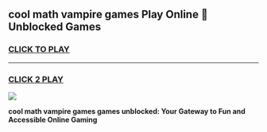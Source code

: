 
## cool math vampire games Play Online 👋 Unblocked Games
<h3>
<a href="https://news.freeplayer.one?title=cool_math_vampire_games&ref=17CMG">CLICK TO PLAY</a></h3>
<hr>

<h3>
<a href="https://news.freeplayer.one?title=cool_math_vampire_games&ref=17CMG">CLICK 2 PLAY</a>
  
</h3>

<a href="https://news.freeplayer.one?title=cool_math_vampire_games&ref=17CMG/"><img src="https://clearcache.store/games.png"></a>


**cool math vampire games games unblocked: Your Gateway to Fun and Accessible Online Gaming**
